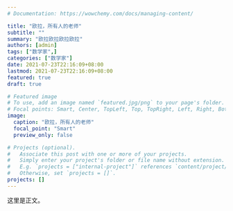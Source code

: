 ```yaml
---
# Documentation: https://wowchemy.com/docs/managing-content/

title: "欧拉，所有人的老师"
subtitle: ""
summary: "欧拉欧拉欧拉欧拉"
authors: [admin]
tags: ["数学家",]
categories: ["数学家"]
date: 2021-07-23T22:16:09+08:00
lastmod: 2021-07-23T22:16:09+08:00
featured: true
draft: true

# Featured image
# To use, add an image named `featured.jpg/png` to your page's folder.
# Focal points: Smart, Center, TopLeft, Top, TopRight, Left, Right, BottomLeft, Bottom, BottomRight.
image:
  caption: "欧拉，所有人的老师"
  focal_point: "Smart"
  preview_only: false

# Projects (optional).
#   Associate this post with one or more of your projects.
#   Simply enter your project's folder or file name without extension.
#   E.g. `projects = ["internal-project"]` references `content/project/deep-learning/index.md`.
#   Otherwise, set `projects = []`.
projects: []
---
```


这里是正文。